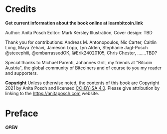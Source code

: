 # Credits

**Get current information about the book online at learnbitcoin.link**

Author: Anita Posch
Editor: Mark Kersley
Illustration, Cover design: TBD

Thank you for contributions:
Andreas M. Antonopoulos, Nic Carter, Caitlin Long, Maya Zehavi, Jameson Lopp, Lyn Alden, Stephanie Jagl-Posch @steeephiii, @embarrassedOK, @Erik24020105, Chris Chester, .......TBD?

Special thanks to Michael Parenti, Johannes Grill, my friends at "Bitcoin Austria", the global community of Bitcoiners and of course to you my reader and supporters.

**Copyright**
Unless otherwise noted, the contents of this book are Copyright 2021 by Anita Posch and licensed [CC-BY-SA 4.0](https://creativecommons.org/licenses/by-sa/4.0/). Please give attribution by linking to the https://anitaposch.com website.


# Preface

_**OPEN**_






